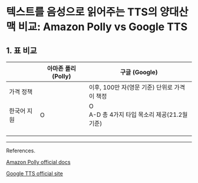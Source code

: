 # 텍스트를 음성으로 읽어주는 TTS의 양대산맥 비교: Amazon Polly vs Google TTS

## 1. 표 비교

|             | 아마존 폴리(Polly) | 구글 (Google)                                      |
| ----------- | ------------------ | -------------------------------------------------- |
| 가격 정책   |                    | 이후, 100만 자(영문 기준) 단위로 가격이 책정       |
| 한국어 지원 | O                  | O <br />A-D 총 4가지 타입 목소리 제공(21.2월 기준) |
|             |                    |                                                    |
|             |                    |                                                    |
|             |                    |                                                    |





---

References.

[Amazon Polly official docs](https://docs.aws.amazon.com/polly/latest/dg/NTTS-main.html)

[Google TTS official site](https://cloud.google.com/text-to-speech)